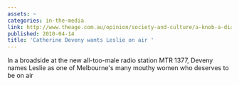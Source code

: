 ```yaml
---
assets: ~
categories: in-the-media
link: http://www.theage.com.au/opinion/society-and-culture/a-knob-a-dial-or-dial-a-knob-20100413-s7nu.html
published: 2010-04-14
title: 'Catherine Deveny wants Leslie on air '
---
```

In a broadside at the new all-too-male radio station MTR 1377, Deveny names Leslie as one of Melbourne's many mouthy women who deserves to be on air
